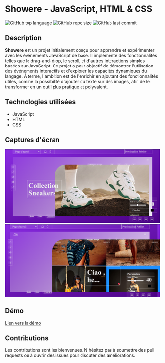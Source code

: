 # Showere - JavaScript, HTML & CSS

![GitHub top language](https://img.shields.io/github/languages/top/dimainc26/showere)
![GitHub repo size](https://img.shields.io/github/repo-size/dimainc26/showere)
![GitHub last commit](https://img.shields.io/github/last-commit/dimainc26/showere)

## Description
**Showere** est un projet initialement conçu pour apprendre et expérimenter avec les événements JavaScript de base. Il implémente des fonctionnalités telles que le drag-and-drop, le scroll, et d'autres interactions simples basées sur JavaScript. Ce projet a pour objectif de démontrer l'utilisation des événements interactifs et d'explorer les capacités dynamiques du langage. À terme, l'ambition est de l'enrichir en ajoutant des fonctionnalités utiles, comme la possibilité d'ajouter du texte sur des images, afin de le transformer en un outil plus pratique et polyvalent.

## Technologies utilisées
- JavaScript
- HTML
- CSS

## Captures d'écran
![Home Screen](https://github.com/dimainc26/showere/blob/main/assets/home.png)
![Feature 1](https://github.com/dimainc26/showere/blob/main/assets/home_1.png)

## Démo
[Lien vers la démo](https://dev.dimazanre.com/showere)

## Contributions
Les contributions sont les bienvenues. N'hésitez pas à soumettre des pull requests ou à ouvrir des issues pour discuter des améliorations.
